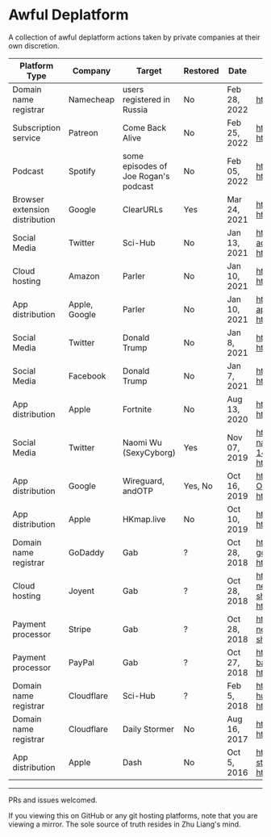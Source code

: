 # Awful Deplatform

A collection of awful deplatform actions taken by private companies at their own discretion.

| Platform Type | Company | Target | Restored | Date | Links |
| --- | --- | --- | --- | --- | --- |
| Domain name registrar | Namecheap | users registered in Russia | No | Feb 28, 2022 | https://news.ycombinator.com/item?id=30504812 |
| Subscription service | Patreon | Come Back Alive | No | Feb 25, 2022 | https://blog.patreon.com/on-the-removal-of-come-back-alive <br /> https://news.ycombinator.com/item?id=30465654 |
| Podcast | Spotify | some episodes of Joe Rogan's podcast | No | Feb 05, 2022 | https://www.jremissing.com/ <br /> https://news.ycombinator.com/item?id=30216740 |
| Browser extension distribution | Google | ClearURLs | Yes | Mar 24, 2021 | https://github.com/ClearURLs/Addon/issues/102 <br /> https://news.ycombinator.com/item?id=26564638 |
| Social Media | Twitter | Sci-Hub | No | Jan 13, 2021 | https://www.science.org/content/article/twitter-shuts-down-account-sci-hub-pirated-papers-website <br /> https://news.ycombinator.com/item?id=25779367 |
| Cloud hosting | Amazon | Parler | No | Jan 10, 2021 | https://www.bbc.com/news/technology-55615214 <br /> https://news.ycombinator.com/item?id=25726453 |
| App distribution | Apple, Google | Parler | No | Jan 10, 2021 | https://edition.cnn.com/2021/01/09/tech/parler-suspended-apple-app-store/index.html <br /> https://news.ycombinator.com/item?id=25706993 |
| Social Media | Twitter | Donald Trump | No | Jan 8, 2021 | https://blog.twitter.com/en_us/topics/company/2020/suspension <br /> https://news.ycombinator.com/item?id=25691912 |
| Social Media | Facebook | Donald Trump | No | Jan 7, 2021 | https://www.facebook.com/4/posts/10112681480907401/ <br /> https://news.ycombinator.com/item?id=25672461 |
| App distribution | Apple | Fortnite | No | Aug 13, 2020 | https://twitter.com/markgurman/status/1293984069722636288 <br /> https://news.ycombinator.com/item?id=24146902 |
| Social Media | Twitter | Naomi Wu (SexyCyborg)| Yes | Nov 07, 2019 | https://medium.com/@therealsexycyborg/shenzhen-tech-girl-naomi-wu-part-3-defunding-deplatforming-and-detention-140fed4b9554 <br /> https://news.ycombinator.com/item?id=21479341 |
| App distribution | Google | Wireguard, andOTP | Yes, No | Oct 16, 2019 | https://lists.zx2c4.com/pipermail/wireguard/2019-October/004596.html <br /> https://news.ycombinator.com/item?id=21268389 |
| App distribution | Apple | HKmap.live | No | Oct 10, 2019 | https://twitter.com/DylanByers/status/1182133441267003392 <br /> https://news.ycombinator.com/item?id=21210678 |
| Domain name registrar | GoDaddy | Gab | ? | Oct 28, 2018 | https://www.theverge.com/2018/10/28/18036520/gab-down-godaddy-domain-blocked <br /> https://news.ycombinator.com/item?id=18324415 |
| Cloud hosting | Joyent | Gab | ? | Oct 28, 2018 | https://www.theverge.com/2018/10/28/18034126/gab-social-network-stripe-joyent-deplatforming-hate-speech-pittsburgh-shooting <br /> https://news.ycombinator.com/item?id=18318788 |
| Payment processor | Stripe | Gab | ? | Oct 28, 2018 | https://www.theverge.com/2018/10/28/18034126/gab-social-network-stripe-joyent-deplatforming-hate-speech-pittsburgh-shooting |
| Payment processor | PayPal | Gab | ? | Oct 27, 2018 | https://www.theverge.com/2018/10/27/18032930/paypal-banned-gab-following-pittsburgh-shooting <br /> https://news.ycombinator.com/item?id=18317564 |
| Domain name registrar | Cloudflare | Sci-Hub | ? | Feb 5, 2018 | https://torrentfreak.com/cloudflare-terminates-service-to-sci-hub-domain-names-180205/ <br /> https://news.ycombinator.com/item?id=16310230 |
| Domain name registrar | Cloudflare | Daily Stormer | No | Aug 16, 2017 | https://blog.cloudflare.com/why-we-terminated-daily-stormer/ <br /> https://news.ycombinator.com/item?id=15031922 |
| App distribution | Apple | Dash | No | Oct 5, 2016 | https://blog.kapeli.com/apple-removed-dash-from-the-app-store <br /> https://news.ycombinator.com/item?id=12646919 |

---

PRs and issues welcomed.

If you viewing this on GitHub or any git hosting platforms, note that you are viewing a mirror. The sole source of truth resides in Zhu Liang's mind.
